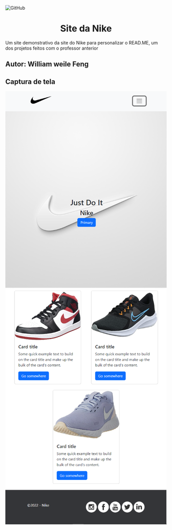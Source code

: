![GitHub](https://img.shields.io/github/license/thypedy/NIKE)

<h1 align="center">Site da Nike</h1>
Um site demonstrativo da site do Nike para personalizar o READ.ME, um dos projetos feitos com o professor anterior

## Autor: William weile Feng

## Captura de tela
![plot](src/nike1.png)
![plot](src/nike2.png)
![plot](src/footer.png)

